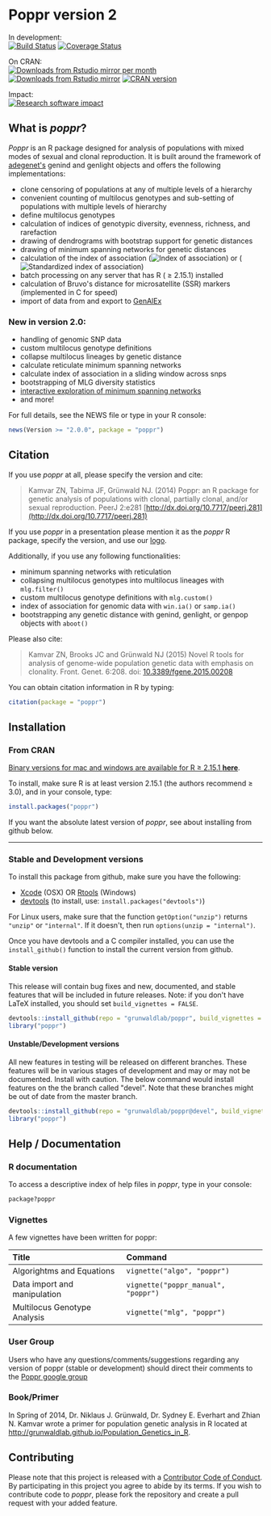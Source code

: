 # Poppr version 2

In development:    
[![Build Status](https://travis-ci.org/grunwaldlab/poppr.svg?branch=msn-revamp)](https://travis-ci.org/grunwaldlab/poppr)
[![Coverage Status](https://coveralls.io/repos/grunwaldlab/poppr/badge.svg?branch=msn-revamp)](https://coveralls.io/r/grunwaldlab/poppr?branch=msn-revamp)

On CRAN:    
[![Downloads from Rstudio mirror per month](http://cranlogs.r-pkg.org/badges/poppr)](http://www.r-pkg.org/pkg/poppr)
[![Downloads from Rstudio mirror](http://cranlogs.r-pkg.org/badges/grand-total/poppr)](http://www.r-pkg.org/pkg/poppr)
[![CRAN version](http://www.r-pkg.org/badges/version/poppr)](http://cran.r-project.org/package=poppr)

Impact:    
[![Research software impact](http://depsy.org/api/package/cran/poppr/badge.svg)](http://depsy.org/package/r/poppr)

## What is *poppr*?

*Poppr* is an R package designed for analysis of populations with mixed modes of 
sexual and clonal reproduction. It is built around the framework of [adegenet's](http://github.com/thibautjombart/adegenet/)
genind and genlight objects and offers the following implementations:

- clone censoring of populations at any of multiple levels of a hierarchy
- convenient counting of multilocus genotypes and sub-setting of populations with multiple levels of hierarchy
- define multilocus genotypes
- calculation of indices of genotypic diversity, evenness, richness, and rarefaction
- drawing of dendrograms with bootstrap support for genetic distances
- drawing of minimum spanning networks for genetic distances
- calculation of the index of association 
(<img src="http://latex.codecogs.com/gif.latex?I_A" alt = "Index of association">)
or (<img src="http://latex.codecogs.com/gif.latex?%5Cbar%7Br%7D_d" alt = "Standardized index of association">)
- batch processing on any server that has R ( &ge; 2.15.1) installed
- calculation of Bruvo's distance for microsatellite (SSR) markers (implemented in C for speed)
- import of data from and export to [GenAlEx](http://biology.anu.edu.au/GenAlEx/Welcome.html "GenAlEx Homepage")

### New in version 2.0:

- handling of genomic SNP data
- custom multilocus genotype definitions
- collapse multilocus lineages by genetic distance
- calculate reticulate minimum spanning networks
- calculate index of association in a sliding window across snps
- bootstrapping of MLG diversity statistics
- [interactive exploration of minimum spanning networks](https://github.com/zkamvar/poppr_msn_shiny)
- and more!

For full details, see the NEWS file or type in your R console:

```R
news(Version >= "2.0.0", package = "poppr")
```

## Citation

If you use *poppr* at all, please specify the version and cite:

> Kamvar ZN, Tabima JF, Grünwald NJ. (2014) Poppr: an R package for genetic
> analysis of populations with clonal, partially clonal, and/or sexual
> reproduction. PeerJ 2:e281
> [http://dx.doi.org/10.7717/peerj.281](http://dx.doi.org/10.7717/peerj.281)

If you use *poppr* in a presentation please mention it as the *poppr* R package,
specify the version, and use our
[logo](http://github.com/grunwaldlab/poppr/tree/master/vignettes/popprlogo.png).

Additionally, if you use any following functionalities:

- minimum spanning networks with reticulation
- collapsing multilocus genotypes into multilocus lineages with `mlg.filter()`
- custom multilocus genotype definitions with `mlg.custom()`
- index of association for genomic data with `win.ia()` or `samp.ia()`
- bootstrapping any genetic distance with genind, genlight, or genpop objects with `aboot()`

Please also cite:

> Kamvar ZN, Brooks JC and Grünwald NJ (2015) Novel R tools for analysis of
> genome-wide population genetic data with emphasis on clonality. Front. Genet.
> 6:208. doi:
> [10.3389/fgene.2015.00208](http://journal.frontiersin.org/article/10.3389/fgene.2015.00208/abstract)
  
You can obtain citation information in R by typing:

```R
citation(package = "poppr")
```

## Installation

### From CRAN

[Binary versions for mac and windows are available for R &ge; 2.15.1 **here**](http://cran.r-project.org/package=poppr).

To install, make sure R is at least version 2.15.1 (the authors recommend &ge;
3.0), and in your console, type:

```R
install.packages("poppr")
```

If you want the absolute latest version of *poppr*, see about installing from
github below.

***

### Stable and Development versions

To install this package from github, make sure you have the following:

- [Xcode](https://developer.apple.com/xcode) (OSX)
    OR [Rtools](http://cran.r-project.org/bin/windows/Rtools/) (Windows)
- [devtools](https://github.com/hadley/devtools) (to install, use: `install.packages("devtools")`)

For Linux users, make sure that the function `getOption("unzip")` returns
`"unzip"` or `"internal"`. If it doesn't, then run `options(unzip =
"internal")`.

Once you have devtools and a C compiler installed, you can use the 
`install_github()` function to install the current version from github.

#### Stable version

This release will contain bug fixes and new, documented, and stable features 
that will be included in future releases. Note: if you don't have LaTeX
installed, you should set `build_vignettes = FALSE`.

```R
devtools::install_github(repo = "grunwaldlab/poppr", build_vignettes = TRUE)
library("poppr")
```

#### Unstable/Development versions

All new features in testing will be released on different branches. These 
features will be in various stages of development and may or may not be 
documented. Install with caution. The below command would install features on 
the the branch called "devel". Note that these branches might be out of date
from the master branch.

```R
devtools::install_github(repo = "grunwaldlab/poppr@devel", build_vignettes = TRUE)
library("poppr")
```

## Help / Documentation

### R documentation

To access a descriptive index of help files in *poppr*, type in your console:

```r
package?poppr
```

### Vignettes

A few vignettes have been written for poppr:

|Title                          |Command                               |
|:------------------------------|:-------------------------------------|
|Algorightms and Equations      |`vignette("algo", "poppr")`           |
|Data import and manipulation   |`vignette("poppr_manual", "poppr")`   |
|Multilocus Genotype Analysis   |`vignette("mlg", "poppr")`            |

### User Group

Users who have any questions/comments/suggestions regarding any version of poppr
(stable or development) should direct their comments to the [Poppr google
group](http://groups.google.com/group/poppr)

### Book/Primer

In Spring of 2014, Dr. Niklaus J. Grünwald, Dr. Sydney E. Everhart and Zhian N.
Kamvar wrote a primer for population genetic analysis in R located at
http://grunwaldlab.github.io/Population_Genetics_in_R.

## Contributing

Please note that this project is released with a [Contributor Code of
Conduct](CONDUCT.md). By participating in this project you agree to abide by its
terms. If you wish to contribute code to *poppr*, please fork the repository and
create a pull request with your added feature.
